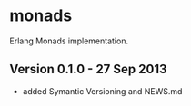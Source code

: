 monads 
======

Erlang Monads implementation.

Version 0.1.0 - 27 Sep 2013
---------------------------

* added Symantic Versioning and NEWS.md

